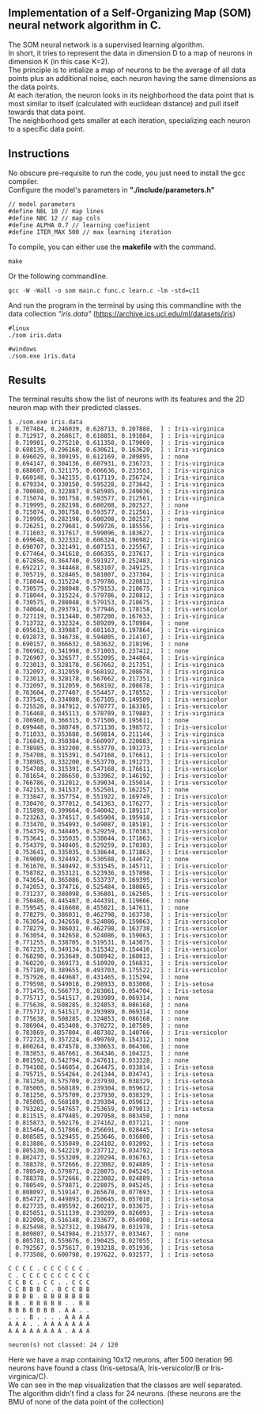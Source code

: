## Implementation of a Self-Organizing Map (SOM) neural network algorithm in C.  

The SOM neural network is a supervised learning algorithm.  
In short, it tries to represent the data in dimension D to a map of neurons in dimension K (in this case K=2).  
The principle is to intialize a map of neurons to be the average of all data points plus an additional noise, each neuron having the same dimensions as the data points.  
At each iteration, the neuron looks in its neighborhood the data point that is most similar to itself (calculated with euclidean distance) and pull itself towards that data point.  
The neighborhood gets smaller at each iteration, specializing each neuron to a specific data point.  


## Instructions
No obscure pre-requisite to run the code, you just need to install the gcc compiler.  
Configure the model's parameters in **"./include/parameters.h"**  

```
// model parameters
#define NBL 10 // map lines
#define NBC 12 // map cols
#define ALPHA 0.7 // learning coeficient
#define ITER_MAX 500 // max learning iteration
```

To compile, you can either use the **makefile** with the command.  
```
make
```

Or the following commandline.  

```
gcc -W -Wall -o som main.c func.c learn.c -lm -std=c11  
```

And run the program in the terminal by using this commandline with the data collection *"iris.data"* (https://archive.ics.uci.edu/ml/datasets/iris)
```
#linux
./som iris.data  

#windows
./som.exe iris.data  
```

## Results
The terminal results show the list of neurons with its features and the 2D neuron map with their predicted classes.  


```
$ ./som.exe iris.data
[ 0.707484, 0.246039, 0.628713, 0.207888,  ] : Iris-virginica
[ 0.712917, 0.268617, 0.618851, 0.191084,  ] : Iris-virginica
[ 0.719901, 0.275210, 0.611358, 0.179069,  ] : Iris-virginica
[ 0.698135, 0.296168, 0.630621, 0.163620,  ] : Iris-virginica
[ 0.696029, 0.309195, 0.612169, 0.209895,  ] : none
[ 0.694147, 0.304136, 0.607931, 0.236723,  ] : Iris-virginica
[ 0.688607, 0.321175, 0.606636, 0.233563,  ] : Iris-virginica
[ 0.660148, 0.342155, 0.617119, 0.256724,  ] : Iris-virginica
[ 0.679334, 0.330150, 0.595228, 0.273642,  ] : Iris-virginica
[ 0.700080, 0.322887, 0.585985, 0.249036,  ] : Iris-virginica
[ 0.715074, 0.301758, 0.593577, 0.212561,  ] : Iris-virginica
[ 0.719995, 0.282198, 0.600208, 0.202527,  ] : none
[ 0.715074, 0.301758, 0.593577, 0.212561,  ] : Iris-virginica
[ 0.719995, 0.282198, 0.600208, 0.202527,  ] : none
[ 0.726251, 0.279681, 0.599726, 0.185556,  ] : Iris-virginica
[ 0.711603, 0.317617, 0.599096, 0.183627,  ] : Iris-virginica
[ 0.699648, 0.322332, 0.606324, 0.196982,  ] : Iris-virginica
[ 0.690707, 0.321491, 0.607153, 0.225567,  ] : Iris-virginica
[ 0.677464, 0.341618, 0.606355, 0.237617,  ] : Iris-virginica
[ 0.672856, 0.364740, 0.591927, 0.252483,  ] : Iris-virginica
[ 0.692217, 0.344468, 0.583107, 0.249125,  ] : Iris-virginica
[ 0.705719, 0.328465, 0.581007, 0.237304,  ] : Iris-virginica
[ 0.718044, 0.315224, 0.579786, 0.220812,  ] : Iris-virginica
[ 0.730575, 0.288048, 0.579153, 0.218675,  ] : Iris-virginica
[ 0.718044, 0.315224, 0.579786, 0.220812,  ] : Iris-virginica
[ 0.730575, 0.288048, 0.579153, 0.218675,  ] : Iris-virginica
[ 0.740044, 0.293791, 0.577946, 0.178158,  ] : Iris-versicolor
[ 0.727119, 0.313440, 0.587200, 0.167633,  ] : Iris-virginica
[ 0.713732, 0.332324, 0.589209, 0.178984,  ] : none
[ 0.695613, 0.339887, 0.601163, 0.197864,  ] : Iris-virginica
[ 0.692873, 0.346736, 0.594805, 0.214107,  ] : Iris-virginica
[ 0.690157, 0.366632, 0.583632, 0.218196,  ] : none
[ 0.706962, 0.341998, 0.571003, 0.237412,  ] : none
[ 0.726907, 0.326577, 0.552095, 0.244864,  ] : Iris-virginica
[ 0.723013, 0.328178, 0.567662, 0.217351,  ] : Iris-virginica
[ 0.732097, 0.312059, 0.568192, 0.208678,  ] : Iris-virginica
[ 0.723013, 0.328178, 0.567662, 0.217351,  ] : Iris-virginica
[ 0.732097, 0.312059, 0.568192, 0.208678,  ] : Iris-virginica
[ 0.763604, 0.277407, 0.554457, 0.178552,  ] : Iris-versicolor
[ 0.737545, 0.334080, 0.567105, 0.149509,  ] : Iris-versicolor
[ 0.725520, 0.347912, 0.570777, 0.163365,  ] : Iris-versicolor
[ 0.716468, 0.345113, 0.578789, 0.179883,  ] : Iris-virginica
[ 0.706960, 0.366315, 0.571500, 0.195611,  ] : none
[ 0.699448, 0.380749, 0.571130, 0.198572,  ] : Iris-versicolor
[ 0.711033, 0.353688, 0.569814, 0.211144,  ] : Iris-virginica
[ 0.716843, 0.350384, 0.560997, 0.220083,  ] : Iris-virginica
[ 0.738985, 0.332200, 0.553770, 0.191273,  ] : Iris-versicolor
[ 0.754708, 0.315391, 0.547168, 0.176611,  ] : Iris-versicolor
[ 0.738985, 0.332200, 0.553770, 0.191273,  ] : Iris-versicolor
[ 0.754708, 0.315391, 0.547168, 0.176611,  ] : Iris-versicolor
[ 0.781654, 0.286650, 0.533962, 0.146192,  ] : Iris-versicolor
[ 0.766786, 0.312012, 0.539034, 0.155014,  ] : Iris-versicolor
[ 0.742153, 0.341537, 0.552501, 0.162257,  ] : none
[ 0.733847, 0.357754, 0.551922, 0.169749,  ] : Iris-versicolor
[ 0.730470, 0.377012, 0.541363, 0.176277,  ] : Iris-versicolor
[ 0.715898, 0.399664, 0.540042, 0.189117,  ] : Iris-versicolor
[ 0.723263, 0.374517, 0.545904, 0.195918,  ] : Iris-versicolor
[ 0.733470, 0.354993, 0.549087, 0.185181,  ] : Iris-versicolor
[ 0.754379, 0.348405, 0.529259, 0.170383,  ] : Iris-versicolor
[ 0.753641, 0.335035, 0.538644, 0.171863,  ] : Iris-versicolor
[ 0.754379, 0.348405, 0.529259, 0.170383,  ] : Iris-versicolor
[ 0.753641, 0.335035, 0.538644, 0.171863,  ] : Iris-versicolor
[ 0.769009, 0.324492, 0.530588, 0.144672,  ] : none
[ 0.761670, 0.340492, 0.531545, 0.145711,  ] : Iris-versicolor
[ 0.758782, 0.353121, 0.523936, 0.157898,  ] : Iris-versicolor
[ 0.743654, 0.365086, 0.533737, 0.169395,  ] : Iris-versicolor
[ 0.742053, 0.374716, 0.525484, 0.180865,  ] : Iris-versicolor
[ 0.731237, 0.388098, 0.536801, 0.162505,  ] : Iris-versicolor
[ 0.750486, 0.445407, 0.444391, 0.119666,  ] : none
[ 0.759545, 0.416608, 0.455021, 0.147611,  ] : none
[ 0.778279, 0.386031, 0.462798, 0.163738,  ] : Iris-versicolor
[ 0.763054, 0.342658, 0.524086, 0.159063,  ] : Iris-versicolor
[ 0.778279, 0.386031, 0.462798, 0.163738,  ] : Iris-versicolor
[ 0.763054, 0.342658, 0.524086, 0.159063,  ] : Iris-versicolor
[ 0.771255, 0.338705, 0.519531, 0.143075,  ] : Iris-versicolor
[ 0.767235, 0.349134, 0.515342, 0.154416,  ] : Iris-versicolor
[ 0.768290, 0.353649, 0.508942, 0.160013,  ] : Iris-versicolor
[ 0.760220, 0.369173, 0.510920, 0.156831,  ] : Iris-versicolor
[ 0.757189, 0.389655, 0.493703, 0.175522,  ] : Iris-versicolor
[ 0.757926, 0.449687, 0.431465, 0.115294,  ] : none
[ 0.779598, 0.549018, 0.298933, 0.033008,  ] : Iris-setosa
[ 0.771475, 0.566773, 0.283061, 0.054704,  ] : Iris-setosa
[ 0.775717, 0.541517, 0.293989, 0.069314,  ] : none
[ 0.775638, 0.508285, 0.324853, 0.086168,  ] : none
[ 0.775717, 0.541517, 0.293989, 0.069314,  ] : none
[ 0.775638, 0.508285, 0.324853, 0.086168,  ] : none
[ 0.786904, 0.453408, 0.370272, 0.107589,  ] : none
[ 0.783869, 0.357804, 0.487302, 0.140766,  ] : Iris-versicolor
[ 0.772723, 0.357224, 0.499769, 0.154312,  ] : none
[ 0.800264, 0.474578, 0.330653, 0.064306,  ] : none
[ 0.783853, 0.467661, 0.364346, 0.104323,  ] : none
[ 0.801592, 0.542794, 0.247611, 0.033328,  ] : none
[ 0.794108, 0.546054, 0.264475, 0.033814,  ] : Iris-setosa
[ 0.795715, 0.554264, 0.241344, 0.034741,  ] : Iris-setosa
[ 0.781250, 0.575709, 0.237930, 0.038329,  ] : Iris-setosa
[ 0.785005, 0.568189, 0.239304, 0.059612,  ] : Iris-setosa
[ 0.781250, 0.575709, 0.237930, 0.038329,  ] : Iris-setosa
[ 0.785005, 0.568189, 0.239304, 0.059612,  ] : Iris-setosa
[ 0.793202, 0.547657, 0.253659, 0.079013,  ] : Iris-setosa
[ 0.811515, 0.479485, 0.297958, 0.083450,  ] : none
[ 0.815873, 0.502176, 0.274162, 0.037121,  ] : none
[ 0.815464, 0.517866, 0.256691, 0.028445,  ] : Iris-setosa
[ 0.808585, 0.529455, 0.253646, 0.036800,  ] : Iris-setosa
[ 0.813886, 0.535049, 0.224102, 0.032092,  ] : Iris-setosa
[ 0.805130, 0.542219, 0.237712, 0.034792,  ] : Iris-setosa
[ 0.802473, 0.553209, 0.220294, 0.036763,  ] : Iris-setosa
[ 0.788378, 0.572666, 0.223082, 0.024889,  ] : Iris-setosa
[ 0.780549, 0.579871, 0.228075, 0.045245,  ] : Iris-setosa
[ 0.788378, 0.572666, 0.223082, 0.024889,  ] : Iris-setosa
[ 0.780549, 0.579871, 0.228075, 0.045245,  ] : Iris-setosa
[ 0.808097, 0.519147, 0.265678, 0.077693,  ] : Iris-setosa
[ 0.854727, 0.449893, 0.250645, 0.057010,  ] : Iris-setosa
[ 0.827735, 0.495592, 0.260217, 0.033675,  ] : Iris-setosa
[ 0.825051, 0.511139, 0.239209, 0.026093,  ] : Iris-setosa
[ 0.822098, 0.516148, 0.233677, 0.054908,  ] : Iris-setosa
[ 0.825498, 0.527312, 0.198479, 0.031978,  ] : Iris-setosa
[ 0.809807, 0.543984, 0.215377, 0.033467,  ] : none
[ 0.805781, 0.559676, 0.190425, 0.027055,  ] : Iris-setosa
[ 0.792567, 0.575617, 0.193218, 0.051936,  ] : Iris-setosa
[ 0.773508, 0.600798, 0.197622, 0.032577,  ] : Iris-setosa

C C C C . C C C C C C . 
C . C C C C C C C C C C
C C B C . C C . . C C C
C C B B B C . B C C B B
B B B B . B B B B B B B
B B . B B B B B . . B B
B B B B B B B . A A . . 
. . . B . . . . A A A A
A A A . . A A A A A A A
A A A A A A A A . A A A

neuron(s) not classed: 24 / 120
```

Here we have a map containing 10x12 neurons, after 500 iteration 96 neurons have found a class (Iris-setosa/A, Iris-versicolor/B or Iris-virginica/C).  
We can see in the map visualization that the classes are well separated.  
The algorithm didn't find a class for 24 neurons. (these neurons are the BMU of none of the data point of the collection)

